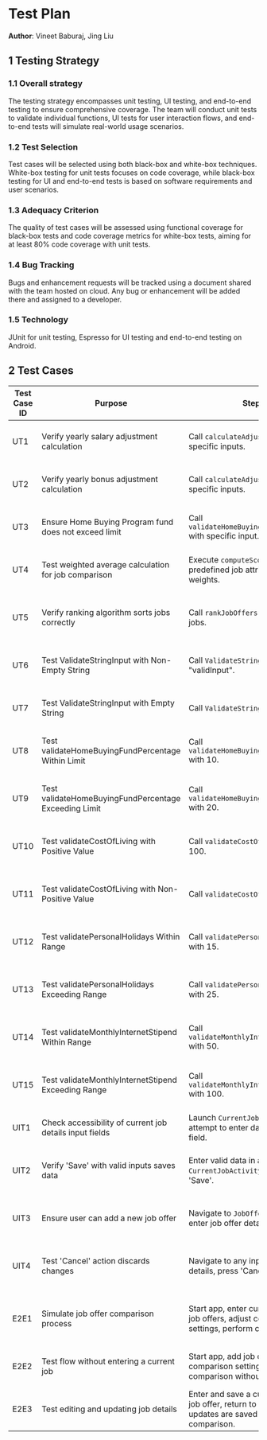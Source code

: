 
# Test Plan

**Author**: Vineet Baburaj, Jing Liu

## 1 Testing Strategy

### 1.1 Overall strategy

The testing strategy encompasses unit testing, UI testing, and end-to-end testing to ensure comprehensive coverage. The team will conduct unit tests to validate individual functions, UI tests for user interaction flows, and end-to-end tests will simulate real-world usage scenarios.

### 1.2 Test Selection

Test cases will be selected using both black-box and white-box techniques. White-box testing for unit tests focuses on code coverage, while black-box testing for UI and end-to-end tests is based on software requirements and user scenarios.

### 1.3 Adequacy Criterion

The quality of test cases will be assessed using functional coverage for black-box tests and code coverage metrics for white-box tests, aiming for at least 80% code coverage with unit tests.

### 1.4 Bug Tracking

Bugs and enhancement requests will be tracked using a document shared with the team hosted on cloud. Any bug or enhancement will be added there and assigned to a developer.

### 1.5 Technology

JUnit for unit testing, Espresso for UI testing and end-to-end testing on Android.

## 2 Test Cases

| Test Case ID | Purpose                                                | Steps                                                                                                                                  | Expected Result                               | Actual Result | Pass/Fail | Additional Info              |
|--------------|--------------------------------------------------------|----------------------------------------------------------------------------------------------------------------------------------------|-----------------------------------------------|---------------|-----------|------------------------------|
| UT1          | Verify yearly salary adjustment calculation            | Call `calculateAdjustedSalary` with specific inputs.                                                                                   | Correctly adjusted salary is returned.        |               |           |                              |
| UT2          | Verify yearly bonus adjustment calculation             | Call `calculateAdjustedBonus` with specific inputs.                                                                                    | Correctly adjusted bonus is returned.         |               |           |                              |
| UT3          | Ensure Home Buying Program fund does not exceed limit  | Call `validateHomeBuyingFundPercentage` with specific input.                                                                           | Validation passes if input <= 15%.            |               |           |                              |
| UT4          | Test weighted average calculation for job comparison   | Execute `computeScore` with predefined job attributes and weights.                                                                     | Correct weighted average is calculated.       |               |           |                              |
| UT5          | Verify ranking algorithm sorts jobs correctly          | Call `rankJobOffers` with a list of jobs.                                                                                              | Jobs are sorted correctly based on scores.    |               |           |                              |
| UT6          | Test ValidateStringInput with Non-Empty String         | Call `ValidateStringInput` with "validInput".                                                                                          | `true` is returned for non-empty string.      |               |           |                              |
| UT7          | Test ValidateStringInput with Empty String             | Call `ValidateStringInput` with "".                                                                                                    | `false` is returned for empty string.         |               |           |                              |
| UT8          | Test validateHomeBuyingFundPercentage Within Limit     | Call `validateHomeBuyingFundPercentage` with 10.                                                                                       | `true` is returned for input within 0-15%.    |               |           |                              |
| UT9          | Test validateHomeBuyingFundPercentage Exceeding Limit  | Call `validateHomeBuyingFundPercentage` with 20.                                                                                       | `false` is returned for input exceeding 15%.  |               |           |                              |
| UT10         | Test validateCostOfLiving with Positive Value          | Call `validateCostOfLiving` with 100.                                                                                                  | `true` is returned for positive value.        |               |           |                              |
| UT11         | Test validateCostOfLiving with Non-Positive Value      | Call `validateCostOfLiving` with 0.                                                                                                    | `false` is returned for non-positive value.   |               |           |                              |
| UT12         | Test validatePersonalHolidays Within Range             | Call `validatePersonalHolidays` with 15.                                                                                               | `true` is returned for holidays within 0-20.  |               |           |                              |
| UT13         | Test validatePersonalHolidays Exceeding Range          | Call `validatePersonalHolidays` with 25.                                                                                               | `false` is returned for holidays exceeding 20.|               |           |                              |
| UT14         | Test validateMonthlyInternetStipend Within Range       | Call `validateMonthlyInternetStipend` with 50.                                                                                         | `true` is returned for stipend within $0-$75. |               |           |                              |
| UT15         | Test validateMonthlyInternetStipend Exceeding Range    | Call `validateMonthlyInternetStipend` with 100.                                                                                        | `false` is returned for stipend exceeding $75.|               |           |                              |
| UIT1         | Check accessibility of current job details input fields| Launch `CurrentJobActivity`, attempt to enter data into each field.                                                                    | All fields are accessible and editable.       |               |           | Espresso tests on Android.   |
| UIT2         | Verify 'Save' with valid inputs saves data             | Enter valid data in all fields of `CurrentJobActivity` and press 'Save'.                                                               | Data is saved, app navigates to the main menu.|               |           | Espresso tests on Android.   |
| UIT3         | Ensure user can add a new job offer                    | Navigate to `JobOfferActivity`, enter job offer details, and save.                                                                     | Job offer details are displayed correctly.    |               |           |                              |
| UIT4         | Test 'Cancel' action discards changes                  | Navigate to any input form, enter details, press 'Cancel'.                                                                             | Changes are discarded, app navigates back.    |               |           |                              |
| E2E1         | Simulate job offer comparison process                  | Start app, enter current job, add job offers, adjust comparison settings, perform comparison.                                          | Final comparison reflects all entered data.   |               |           |                              |
| E2E2         | Test flow without entering a current job               | Start app, add job offers, adjust comparison settings, perform comparison without a current job.                                        | App handles comparisons of offers correctly.  |               |           |                              |
| E2E3         | Test editing and updating job details                  | Enter and save a current job and a job offer, return to edit both, check updates are saved and reflected in comparison.                | Updates are correctly saved and reflected.    |               |           |                              |

